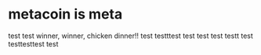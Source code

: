 # metacoin is meta

test
test
winner, winner, chicken dinner!!
test
testttest
test
test
test
testt
test
testtesttest
test
